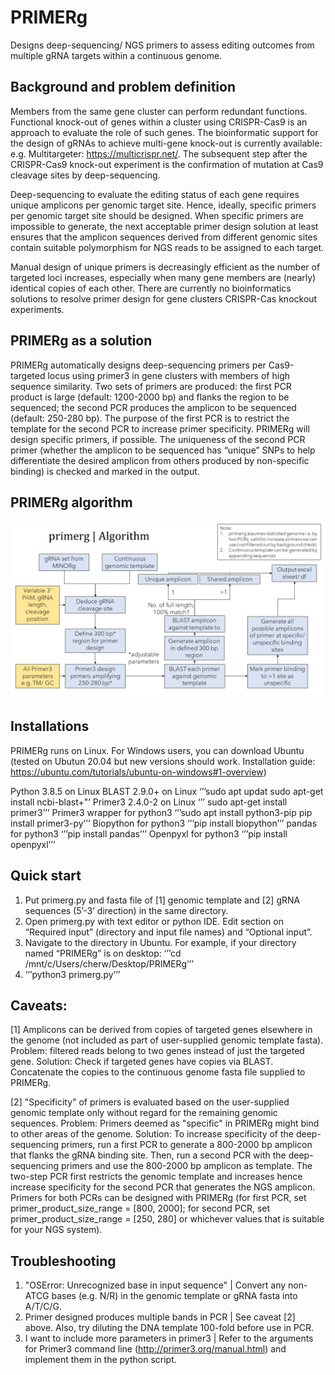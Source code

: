 # PRIMERg
Designs deep-sequencing/ NGS primers to assess editing outcomes from multiple gRNA targets within a continuous genome. 


## Background and problem definition
Members from the same gene cluster can perform redundant functions. Functional knock-out of genes within a cluster using CRISPR-Cas9 is an approach to evaluate the role of such genes. The bioinformatic support for the design of gRNAs to achieve multi-gene knock-out is currently available: e.g. Multitargeter: https://multicrispr.net/. The subsequent step after the CRISPR-Cas9 knock-out experiment is the confirmation of mutation at Cas9 cleavage sites by deep-sequencing. 

Deep-sequencing to evaluate the editing status of each gene requires unique amplicons per genomic target site. Hence, ideally, specific primers per genomic target site should be designed. When specific primers are impossible to generate, the next acceptable primer design solution at least ensures that the amplicon sequences derived from different genomic sites contain suitable polymorphism for NGS reads to be assigned to each target. 

Manual design of unique primers is decreasingly efficient as the number of targeted loci increases, especially when many gene members are (nearly) identical copies of each other. There are currently no bioinformatics solutions to resolve primer design for gene clusters CRISPR-Cas knockout experiments.


## PRIMERg as a solution
PRIMERg automatically designs deep-sequencing primers per Cas9-targeted locus using primer3 in gene clusters with members of high sequence similarity. Two sets of primers are produced: the first PCR product is large (default: 1200-2000 bp) and flanks the region to be sequenced; the second PCR produces the amplicon to be sequenced (default: 250-280 bp). The purpose of the first PCR is to restrict the template for the second PCR to increase primer specificity. 
PRIMERg will design specific primers, if possible. The uniqueness of the second PCR primer (whether the amplicon to be sequenced has “unique” SNPs to help differentiate the desired amplicon from others produced by non-specific binding) is checked and marked in the output.


## PRIMERg algorithm
![Alt text](algorithm_map.png?raw=true)


## Installations
PRIMERg runs on Linux. For Windows users, you can download Ubuntu (tested on Ubutun 20.04 but new versions should work. Installation guide: https://ubuntu.com/tutorials/ubuntu-on-windows#1-overview)

Python 3.8.5  on Linux 
BLAST 2.9.0+ on Linux 
‘’’sudo apt updat 
sudo apt-get install ncbi-blast+"’
Primer3 2.4.0-2 on Linux 
‘’’ sudo apt-get install primer3’’’
Primer3 wrapper for python3 
‘’’sudo apt install python3-pip
pip install primer3-py’’’
Biopython for python3 
‘’’pip install biopython’’’
pandas for python3 
‘’’pip install pandas’’’
Openpyxl for python3
‘’’pip install openpyxl’’’


## Quick start
1.	Put primerg.py and fasta file of [1] genomic template and [2] gRNA sequences (5’-3’ direction) in the same directory.
2.	Open primerg.py with text editor or python IDE. Edit section on “Required input” (directory and input file names) and “Optional input”.
3.	Navigate to the directory in Ubuntu. For example, if your directory named “PRIMERg” is on desktop:
‘’’cd /mnt/c/Users/cherw/Desktop/PRIMERg’’’
4.	‘’’python3 primerg.py’’’


## Caveats:
  [1] Amplicons can be derived from copies of targeted genes elsewhere in the genome (not included as part of user-supplied genomic template fasta).
      Problem: filtered reads belong to two genes instead of just the targeted gene.
      Solution: Check if targeted genes have copies via BLAST. 
      Concatenate the copies to the continuous genome fasta file supplied to PRIMERg.

  [2] "Specificity" of primers is evaluated based on the user-supplied genomic template only without regard for the remaining genomic sequences. 
      Problem: Primers deemed as "specific" in PRIMERg might bind to other areas of the genome.
      Solution: To increase specificity of the deep-sequencing primers, run a first PCR to generate a 800-2000 bp amplicon that flanks the gRNA binding site. Then, run a second                 PCR with the deep-sequencing primers and use the 800-2000 bp amplicon as template. The two-step PCR first restricts the genomic template and increases hence 
                increase specificity for the second PCR that generates the NGS amplicon. Primers for both PCRs can be designed with PRIMERg (for first PCR, set  
                primer_product_size_range = [800, 2000]; for second PCR, set primer_product_size_range = [250, 280] or whichever values that is suitable for your NGS system).


## Troubleshooting 
  1. "OSError: Unrecognized base in input sequence" | Convert any non-ATCG bases (e.g. N/R) in the genomic template or gRNA fasta into A/T/C/G. 
  2. Primer designed produces multiple bands in PCR | See caveat [2] above. Also, try diluting the DNA template 100-fold before use in PCR.
  3. I want to include more parameters in primer3 | Refer to the arguments for Primer3 command line (http://primer3.org/manual.html) and implement them in the python script.
